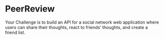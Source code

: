 # PeerReview
Your Challenge is to build an API for a social network web application where users can share their thoughts, react to friends’ thoughts, and create a friend list.
